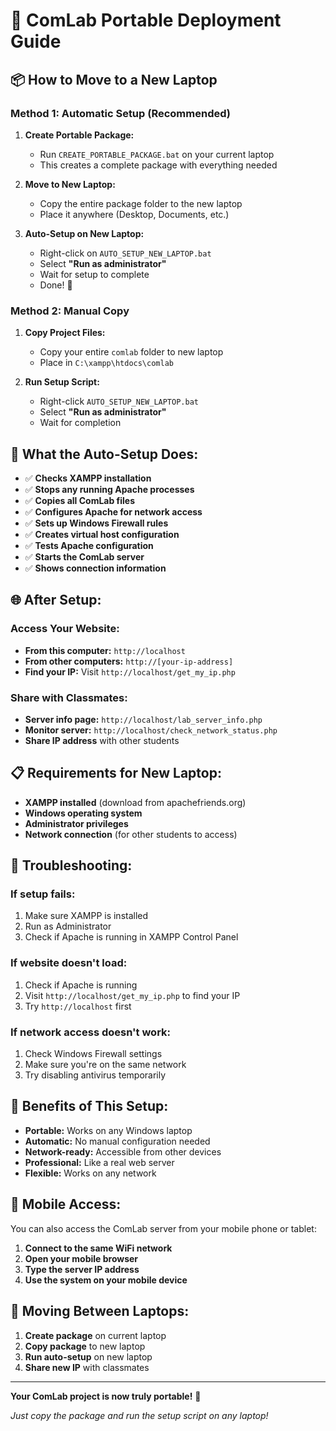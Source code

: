 # 🚀 ComLab Portable Deployment Guide

## 📦 **How to Move to a New Laptop**

### **Method 1: Automatic Setup (Recommended)**

1. **Create Portable Package:**
   - Run `CREATE_PORTABLE_PACKAGE.bat` on your current laptop
   - This creates a complete package with everything needed

2. **Move to New Laptop:**
   - Copy the entire package folder to the new laptop
   - Place it anywhere (Desktop, Documents, etc.)

3. **Auto-Setup on New Laptop:**
   - Right-click on `AUTO_SETUP_NEW_LAPTOP.bat`
   - Select **"Run as administrator"**
   - Wait for setup to complete
   - Done! 🎉

### **Method 2: Manual Copy**

1. **Copy Project Files:**
   - Copy your entire `comlab` folder to new laptop
   - Place in `C:\xampp\htdocs\comlab`

2. **Run Setup Script:**
   - Right-click `AUTO_SETUP_NEW_LAPTOP.bat`
   - Select **"Run as administrator"**
   - Wait for completion

## 🔧 **What the Auto-Setup Does:**

- ✅ **Checks XAMPP installation**
- ✅ **Stops any running Apache processes**
- ✅ **Copies all ComLab files**
- ✅ **Configures Apache for network access**
- ✅ **Sets up Windows Firewall rules**
- ✅ **Creates virtual host configuration**
- ✅ **Tests Apache configuration**
- ✅ **Starts the ComLab server**
- ✅ **Shows connection information**

## 🌐 **After Setup:**

### **Access Your Website:**
- **From this computer:** `http://localhost`
- **From other computers:** `http://[your-ip-address]`
- **Find your IP:** Visit `http://localhost/get_my_ip.php`

### **Share with Classmates:**
- **Server info page:** `http://localhost/lab_server_info.php`
- **Monitor server:** `http://localhost/check_network_status.php`
- **Share IP address** with other students

## 📋 **Requirements for New Laptop:**

- **XAMPP installed** (download from apachefriends.org)
- **Windows operating system**
- **Administrator privileges**
- **Network connection** (for other students to access)

## 🚨 **Troubleshooting:**

### **If setup fails:**
1. Make sure XAMPP is installed
2. Run as Administrator
3. Check if Apache is running in XAMPP Control Panel

### **If website doesn't load:**
1. Check if Apache is running
2. Visit `http://localhost/get_my_ip.php` to find your IP
3. Try `http://localhost` first

### **If network access doesn't work:**
1. Check Windows Firewall settings
2. Make sure you're on the same network
3. Try disabling antivirus temporarily

## 🎯 **Benefits of This Setup:**

- **Portable:** Works on any Windows laptop
- **Automatic:** No manual configuration needed
- **Network-ready:** Accessible from other devices
- **Professional:** Like a real web server
- **Flexible:** Works on any network

## 📱 **Mobile Access:**

You can also access the ComLab server from your mobile phone or tablet:
1. **Connect to the same WiFi network**
2. **Open your mobile browser**
3. **Type the server IP address**
4. **Use the system on your mobile device**

## 🔄 **Moving Between Laptops:**

1. **Create package** on current laptop
2. **Copy package** to new laptop
3. **Run auto-setup** on new laptop
4. **Share new IP** with classmates

---

**Your ComLab project is now truly portable!** 🚀

*Just copy the package and run the setup script on any laptop!*
